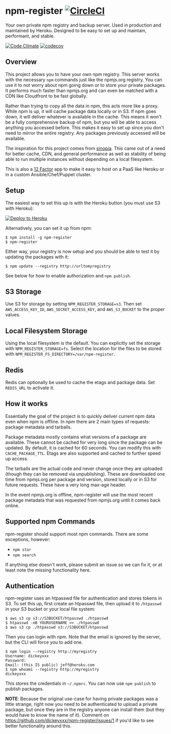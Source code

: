 # npm-register [![CircleCI](https://circleci.com/gh/dickeyxxx/npm-register/tree/master.svg?style=svg)](https://circleci.com/gh/dickeyxxx/npm-register/tree/master)

Your own private npm registry and backup server. Used in production and maintained by Heroku. Designed to be easy to set up and maintain, performant, and stable.

[![Code Climate](https://codeclimate.com/github/dickeyxxx/npm-register/badges/gpa.svg)](https://codeclimate.com/github/dickeyxxx/npm-register)
[![codecov](https://codecov.io/gh/dickeyxxx/npm-register/branch/master/graph/badge.svg)](https://codecov.io/gh/dickeyxxx/npm-register)

Overview
--------

This project allows you to have your own npm registry. This server works with the necessary `npm` commands just like the npmjs.org registry. You can use it to not worry about npm going down or to store your private packages. It performs much faster than npmjs.org and can even be matched with a CDN like Cloudfront to be fast globally.

Rather than trying to copy all the data in npm, this acts more like a proxy. While npm is up, it will cache package data locally or in S3. If npm goes down, it will deliver whatever is available in the cache. This means it won't be a fully comprehensive backup of npm, but you will be able to access anything you accessed before. This makes it easy to set up since you don't need to mirror the entire registry. Any packages previously accessed will be available.

The inspiration for this project comes from [sinopia](https://github.com/rlidwka/sinopia). This came out of a need for better cache, CDN, and general performance as well as stability of being able to run multiple instances without depending on a local filesystem.

This is also a [12 Factor](http://12factor.net/) app to make it easy to host on a PaaS like Heroku or in a custom Ansible/Chef/Puppet cluster.

Setup
-----

The easiest way to set this up is with the Heroku button (you must use S3 with Heroku):

[![Deploy to Heroku](https://www.herokucdn.com/deploy/button.png)](https://heroku.com/deploy)

Alternatively, you can set it up from npm:

```
$ npm install -g npm-register
$ npm-register
```

Either way, your registry is now setup and you should be able to test it by updating the packages with it:

```
$ npm update --registry http://urltomyregistry
```

See below for how to enable authorization and `npm publish`.

S3 Storage
----------

Use S3 for storage by setting `NPM_REGISTER_STORAGE=s3`. Then set `AWS_ACCESS_KEY_ID`, `AWS_SECRET_ACCESS_KEY`, and `AWS_S3_BUCKET` to the proper values.

Local Filesystem Storage
------------------------

Using the local filesystem is the default. You can explicitly set the storage with `NPM_REGISTER_STORAGE=fs`. Select the location for the files to be stored with `NPM_REGISTER_FS_DIRECTORY=/var/npm-register`.

Redis
-----

Redis can optionally be used to cache the etags and package data. Set `REDIS_URL` to activate it.

How it works
------------

Essentially the goal of the project is to quickly deliver current npm data even when npm is offline.  In npm there are 2 main types of requests: package metadata and tarballs.

Package metadata mostly contains what versions of a package are available. These cannot be cached for very long since the package can be updated. By default, it is cached for 60 seconds. You can modify this with `CACHE_PACKAGE_TTL`. Etags are also supported and cached to further speed up access.

The tarballs are the actual code and never change once they are uploaded (though they can be removed via unpublishing). These are downloaded one time from npmjs.org per package and version, stored locally or in S3 for future requests. These have a very long max-age header.

In the event npmjs.org is offline, npm-register will use the most recent package metadata that was requested from npmjs.org until it comes back online.

Supported npm Commands
----------------------

npm-register should support most npm commands. There are some exceptions, however:

* `npm star`
* `npm search`

If anything else doesn't work, please submit an issue so we can fix it, or at least note the missing functionality here.

Authentication
--------------

npm-register uses an htpasswd file for authentication and stores tokens in S3. To set this up, first create an htpasswd file, then upload it to `/htpasswd` in your S3 bucket or your local file system:

```
$ aws s3 cp s3://S3BUCKET/htpasswd ./htpasswd
$ htpasswd -nB YOURUSERNAME >> ./htpasswd
$ aws s3 cp ./htpasswd s3://S3BUCKET/htpasswd
```

Then you can login with npm. Note that the email is ignored by the server, but the CLI will force you to add one.

```
$ npm login --registry http://myregistry
Username: dickeyxxx
Password:
Email: (this IS public) jeff@heroku.com
$ npm whoami --registry http://myregistry
dickeyxxx
```

This stores the credentials in `~/.npmrc`. You can now use `npm publish` to publish packages.

**NOTE**: Because the original use-case for having private packages was a little strange, right now you need to be authenticated to upload a private package, but once they are in the registry anyone can install them (but they would have to know the name of it). Comment on https://github.com/dickeyxxx/npm-register/issues/1 if you'd like to see better functionality around this.
